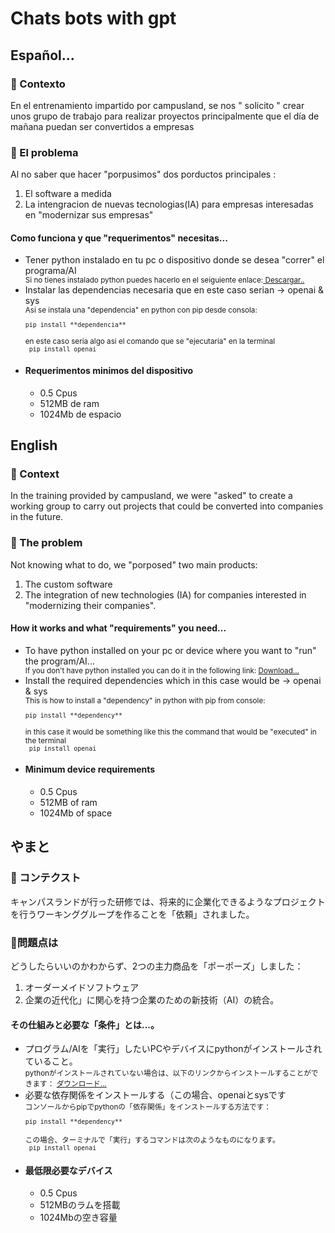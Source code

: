 # Chats bots with gpt
## Español...
### 🧐 Contexto

En el entrenamiento impartido por campusland, se nos " solicito " crear unos grupo de trabajo para realizar proyectos principalmente que el día de mañana puedan ser convertidos a empresas 

### 🤔 El problema

Al no saber que hacer "porpusimos" dos porductos principales :

<ol>
<li>El software a  medida</li>
<li>La intengracion de nuevas tecnologias(IA) para empresas interesadas en "modernizar sus empresas"</li>
</ol>

#### Como funciona y que "requerimentos" necesitas...

<ul>
<li>Tener python instalado en tu pc o dispositivo donde se desea "correr" el programa/AI</li>
<small>Si no tienes instalado python puedes hacerlo en el seiguiente enlace:<a href="https://www.python.org/downloads/"> Descargar..</a> </small>
<li>Instalar las dependencias necesaria que en este caso serian -> openai & sys</li>
<small>Asi se instala una "dependencia" en python con pip desde consola: <br> <code>
pip install **dependencia**
</code><br> en este caso seria algo asi el comando que se "ejecutaria" en la terminal <br> <code> pip install openai</code></small>
<li><h4>Requerimentos minimos del dispositivo <br></h4> <ul><li>0.5 Cpus</li> <li>512MB de ram </li><li>1024Mb de espacio</li></ul></li>
</ul>

## English

### 🧐 Context

In the training provided by campusland, we were "asked" to create a working group to carry out projects that could be converted into companies in the future.

### 🤔 The problem

Not knowing what to do, we "porposed" two main products:

<ol>
<li>The custom software</li>
<li>The integration of new technologies (IA) for companies interested in "modernizing their companies".</li>
</ol>

#### How it works and what "requirements" you need...

<ul>
<li>To have python installed on your pc or device where you want to "run" the program/AI...</li>
<small>If you don't have python installed you can do it in the following link: <a href="https://www.python.org/downloads/"> Download...</a> </small>
<li>Install the required dependencies which in this case would be -> openai & sys</li>
<small>This is how to install a "dependency" in python with pip from console:<br> <code>
pip install **dependency**
</code><br> in this case it would be something like this the command that would be "executed" in the terminal <br> <code> pip install openai</code></small>
<li><h4>Minimum device requirements <br></h4> <ul><li>0.5 Cpus</li> <li>512MB of ram </li><li>1024Mb of space</li></ul></li>
</ul>

## やまと
### 🧐 コンテクスト
キャンパスランドが行った研修では、将来的に企業化できるようなプロジェクトを行うワーキンググループを作ることを「依頼」されました。
### 🤔問題点は
どうしたらいいのかわからず、2つの主力商品を「ポーポーズ」しました：
<ol>
<li>オーダーメイドソフトウェア</li>
<li>企業の近代化」に関心を持つ企業のための新技術（AI）の統合。</li>
</ol>

#### その仕組みと必要な「条件」とは...。

<ul>
<li>プログラム/AIを「実行」したいPCやデバイスにpythonがインストールされていること。</li>
<small>pythonがインストールされていない場合は、以下のリンクからインストールすることができます： <a href="https://www.python.org/downloads/">ダウンロード...</a> </small>
<li>必要な依存関係をインストールする（この場合、openaiとsysです</li>
<small>コンソールからpipでpythonの「依存関係」をインストールする方法です：<br> <code>
pip install **dependency**
</code><br> この場合、ターミナルで「実行」するコマンドは次のようなものになります。<br> <code> pip install openai</code></small>
<li><h4>最低限必要なデバイス <br></h4> <ul><li>0.5 Cpus</li> <li>512MBのラムを搭載 </li><li>1024Mbの空き容量</li></ul></li>
</ul>